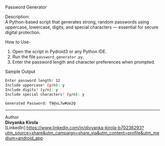 Password Generator

Description:  
A Python-based script that generates strong, random passwords using uppercase, lowercase, digits, and special characters — essential for secure digital protection.

How to Use-
1. Open the script in Pydroid3 or any Python IDE.  
2. Run the file `password_generator.py`.  
3. Enter the password length and character preferences when prompted.

Sample Output  
```bash
Enter password length: 12  
Include uppercase? (y/n): y  
Include digits? (y/n): y  
Include special characters? (y/n): y  

Generated Password: T9@xL7w#Ue2Q
```

---

Author  
**Divyanka Kirola**  
[LinkedIn]:https://www.linkedin.com/in/divyanka-kirola-b70236293?utm_source=share&utm_campaign=share_via&utm_content=profile&utm_medium=android_app
